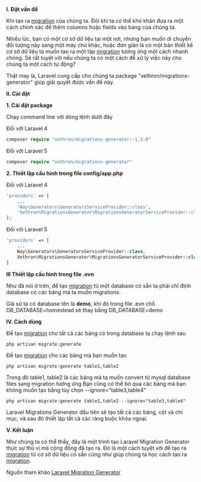 **I. Đặt vấn đề**

Khi tạo ra [migration](https://laravel.com/docs/5.6/migrations) của chúng ta. Đôi khi ta có thể khó khăn đưa ra một cách chính xác để thêm columns hoặc fields vào bảng của chúng ta.

Nhiều lúc, bạn có một cơ sở dữ liệu tại một nơi, nhưng bạn muốn di chuyển đối tượng này sang một máy chủ khác, hoặc đơn giản là có một bản thiết kế cơ sở dữ liệu ta muốn tạo ra một tập [migration](https://laravel.com/docs/5.6/migrations) tương ứng một cách nhanh chóng. Sẽ rất tuyệt vời nếu chúng ta có một cách để xử lý việc này cho chúng ta một cách tự động?

Thật may là, Laravel cung cấp cho chúng ta package "xethron/migrations-generator" giúp giải quyết được vấn đề này.

**II. Cài đặt**

**1. Cài đặt package**


Chạy command line với dòng lệnh dưới đây

Đối với Laravel 4
```php
composer require "xethron/migrations-generator:~1.3.0"
```        
Đối với Laravel 5
```php
composer require "xethron/migrations-generator"
```
**2. Thiết lập cấu hình trong file config/app.php**

Đối với Laravel 4
```php
'providers' => [
    ...
    'Way\Generators\GeneratorsServiceProvider::class',
    'Xethron\MigrationsGenerator\MigrationsGeneratorServiceProvider::class',
];
```
Đối với Laravel 5
```php
'providers' => [
    ...
    Way\Generators\GeneratorsServiceProvider::class,
    Xethron\MigrationsGenerator\MigrationsGeneratorServiceProvider::class,
]
```  
 **III Thiết lập cấu hình trong file .evn**
 
 Như đã nói ở trên, để tạo [migration](https://laravel.com/docs/5.6/migrations) từ một database có sẵn ta phải chỉ định database có các bảng mà ta muốn migrations.

 Giả sử ta có database tên là **demo**, khi đó trong file .evn chỗ DB_DATABASE=homestead sẽ thay bằng DB_DATABASE=demo
 
**IV. Cách dùng**

Để tạo [migration](https://laravel.com/docs/5.6/migrations) cho tất cả các bảng có trong database ta chạy lệnh sau
```php
php artisan migrate:generate
```
Để tạo [migration](https://laravel.com/docs/5.6/migrations) cho các bảng mà bạn muốn tạo 
```
php artisan migrate:generate table1,table2
```
Trong đó table1, table2 là các bảng mà ta muốn convert từ mysql database files sang migration tương ứng
Bạn cũng có thể bỏ qua các bảng mà bạn không muốn tạo bằng tùy chọn --ignore="table3,table4"
```
php artisan migrate:generate table1,table2 --ignore="table3,table4" 
```

Laravel Migrations Generator đầu tiên sẽ tạo tất cả các bảng, cột và chỉ mục, và sau đó thiết lập tất cả các ràng buộc khóa ngoại. 

**V. Kết luận**

Như chúng ta có thể thấy, đây là một trình tạo Laravel Migration Generator thực sự thú vị mà cộng đồng đã tạo ra. Đó là một cách tuyệt vời để tạo ra [migration](https://laravel.com/docs/5.6/migrations) từ cơ sở dữ liệu có sẵn cũng như giúp chúng ta học cách tạo ra [migration](https://laravel.com/docs/5.6/migrations).

Nguồn tham khảo [Laravel Migration Generator](https://github.com/Xethron/migrations-generator)